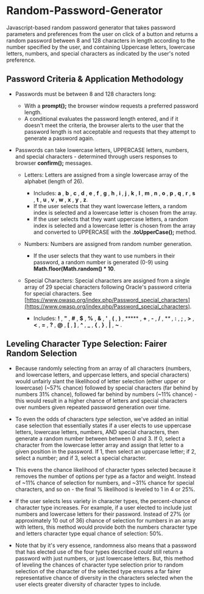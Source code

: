 # Random-Password-Generator

Javascript-based random password generator that takes password parameters and preferences from the user on click of a button and returns a random password between 8 and 128 characters in length according to the number specified by the user, and containing Uppercase letters, lowercase letters, numbers, and special characters as indicated by the user's noted preference.

## Password Criteria & Application Methodology

  - Passwords must be between 8 and 128 characters long:
      - With a **prompt();** the browser window requests a preferred password length.
      - A conditional evaluates the password length entered, and if it doesn't meet the criteria, the browser alerts to the user that the password length is not acceptable and requests that they attempt to generate a password again.

  -  Passwords can take lowercase letters, UPPERCASE letters, numbers, and special characters - determined through users responses to browser **confirm();** messages.
      - Letters: Letters are assigned from a single lowercase array of the alphabet (length of 26).
          - Includes: **a** , **b** , **c** , **d** , **e** , **f** , **g** , **h** , **i** , **j** , **k** , **l** , **m** , **n** , **o** , **p** , **q** , **r** , **s** , **t** , **u** , **v** , **w** , **x** , **y** , **z**.
          - If the user selects that they want lowercase letters, a random index is selected and a lowercase letter is chosen from the array.
          - If the user selects that they want uppercase letters, a random index is selected and a lowercase letter is chosen from the array and converted to UPPERCASE with the **.toUpperCase();** method.

      - Numbers: Numbers are assigned from random number generation.
          - If the user selects that they want to use numbers in their password, a random number is generated (0-9) using **Math.floor(Math.random() * 10**.

      - Special Characters: Special characters are assigned from a single array of 29 special characters following Oracle's password criteria for special characters. See [https://www.owasp.org/index.php/Password_special_characters](https://www.owasp.org/index.php/Password_special_characters).
          - Includes: **!** , **"** , **#** , **$** , **%** , **&** , **'** , **(** , **)** , ***** , **+** , **-** , **/** , **\** , **:** , **;** , **>** , **<** , **=** , **?** , **@** , **[** , **]** , **^** , **_** , **{** , **}** , **|** , **~** .

## Leveling Character Type Selection: Fairer Random Selection
  - Because randomly selecting from an array of all characters (numbers, and lowercase letters, and uppercase letters, and special characters) would unfairly slant the likelihood of letter selection (either upper or lowercase) (~57% chance) followed by special characters (far behind by numbers 31% chance), followed far behind by numbers (~11% chance) - this would result in a higher chance of letters and special characters over numbers given repeated password generation over time.
 
   -  To even the odds of characters *type* selection, we've added an initial case selection that essentially states if a user elects to use uppercase letters, lowercase letters, numbers, AND special characters, then generate a random number between between 0 and 3. If 0, select a character from the lowercase letter array and assign that letter to a given position in the password. If 1, then select an uppercase letter; if 2, select a number; and if 3, select a special character.

  - This evens the chance likelihood of character types selected because it removes the number of options per type as a factor and weight.  Instead of ~11% chance of selection for numbers, and ~31% chance for special characters, and so on - the final % likelihood is leveled to 1 in 4 or 25%.  

  -  If the user selects less variety in character types, the percent-chance of character type increases.  For example, if a user elected to include just numbers and lowercase letters for their password. Instead of 27% (or approximately 10 out of 36) chance of selection for numbers in an array with letters, this method would provide both the numbers character type and letters character type equal chance of selection: 50%.

  - Note that by it's very essence, randomness also means that a password that has elected use of the four types described *could* still return a password with just numbers, or just lowercase letters.  But, this method of leveling the chances of character type selection  prior to random selection of the character of the selected type ensures a far fairer representative chance of diversity in the characters selected when the user elects greater diversity of character types to include. 
